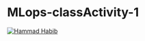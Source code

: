 # MLops-classActivity-1
[![Hammad Habib](https://github.com/hammad-codes/MLops-classActivity-1/actions/workflows/hammad.yml/badge.svg)](https://github.com/hammad-codes/MLops-classActivity-1/actions/workflows/hammad.yml)
